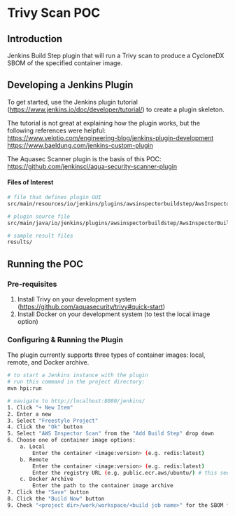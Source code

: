 # Trivy Scan POC

## Introduction

Jenkins Build Step plugin that will run a Trivy scan to produce a CycloneDX SBOM of the specified container image.

## Developing a Jenkins Plugin
To get started, use the Jenkins plugin tutorial (https://www.jenkins.io/doc/developer/tutorial/) to create a plugin skeleton.

The tutorial is not great at explaining how the plugin works, but the following references were helpful:  
https://www.velotio.com/engineering-blog/jenkins-plugin-development  
https://www.baeldung.com/jenkins-custom-plugin

The Aquasec Scanner plugin is the basis of this POC: https://github.com/jenkinsci/aqua-security-scanner-plugin

#### Files of Interest
```bash
# file that defines plugin GUI
src/main/resources/io/jenkins/plugins/awsinspectorbuildstep/AwsInspectorBuilder/config.jelly

# plugin source file
src/main/java/io/jenkins/plugins/awsinspectorbuildstep/AwsInspectorBuilder.java

# sample result files
results/
```

## Running the POC
### Pre-requisites
1. Install Trivy on your development system (https://github.com/aquasecurity/trivy#quick-start)
2. Install Docker on your development system (to test the local image option)

### Configuring & Running the Plugin
The plugin currently supports three types of container images: local, remote, and Docker archive.
```bash
# to start a Jenkins instance with the plugin
# run this command in the project directory:
mvn hpi:run

# navigate to http://localhost:8080/jenkins/
1. Click "+ New Item" 
2. Enter a new
3. Select "Freestyle Project"
4. Click the "Ok" button
5. Select "AWS Inspector Scan" from the "Add Build Step" drop down 
6. Choose one of container image options:
    a. Local 
        Enter the container <image:version> (e.g. redis:latest)
    b. Remote 
        Enter the container <image:version> (e.g. redis:latest)
        Enter the registry URL (e.g. public.ecr.aws/ubuntu/) # this seems a little incomplete
    c. Docker Archive
        Enter the path to the container image archive
7. Click the "Save" button
8. Click the "Build Now" button
9. Check "<project dir>/work/workspace/<build job name>" for the SBOM file
```